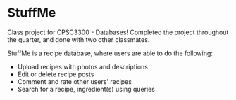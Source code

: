 # StuffMe

Class project for CPSC3300 - Databases!
Completed the project throughout the quarter, and done with two other classmates. 

StuffMe is a recipe database, where users are able to do the following: 
- Upload recipes with photos and descriptions
- Edit or delete recipe posts
- Comment and rate other users' recipes
- Search for a recipe, ingredient(s) using queries
